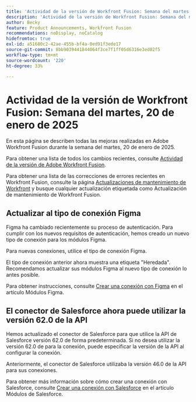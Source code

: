 ```yaml
---
title: 'Actividad de la versión de Workfront Fusion: Semana del martes, 20 de enero de 2025'
description: 'Actividad de la versión de Workfront Fusion: Semana del martes, 20 de enero de 2025'
author: Becky
feature: Product Announcements, Workfront Fusion
recommendations: noDisplay, noCatalog
hidefromtoc: true
exl-id: a51680c2-42ae-455b-bf4a-0ed91f3ede17
source-git-commit: 8bb9039441844064f3ce7f1ff05d6316e3ed02f5
workflow-type: tm+mt
source-wordcount: '220'
ht-degree: 33%

---
```


# Actividad de la versión de Workfront Fusion: Semana del martes, 20 de enero de 2025

En esta página se describen todas las mejoras realizadas en Adobe Workfront Fusion durante la semana del martes, 20 de enero de 2025.

Para obtener una lista de todos los cambios recientes, consulte [Actividad de la versión de Adobe Workfront Fusion](/help/workfront-fusion/fusion-product-releases/fusion-release-activity.md).

Para obtener una lista de las correcciones de errores recientes en Workfront Fusion, consulte la página [Actualizaciones de mantenimiento de Workfront](https://experienceleague.adobe.com/es/docs/workfront-known-issues/releases/current-updates) y busque cualquier actualización etiquetada como Actualización de mantenimiento de Workfront Fusion.

## Actualizar al tipo de conexión Figma

Figma ha cambiado recientemente su proceso de autenticación. Para cumplir con los nuevos requisitos de autenticación, hemos creado un nuevo tipo de conexión para los módulos Figma.

Para nuevas conexiones, utilice el tipo de conexión Figma.

El tipo de conexión anterior ahora muestra una etiqueta &quot;Heredada&quot;. Recomendamos actualizar sus módulos Figma al nuevo tipo de conexión lo antes posible.

Para obtener instrucciones, consulte [Crear una conexión con Figma](/help/workfront-fusion/references/apps-and-modules/third-party-connectors/figma-modules.md#create-a-connection-to-figma) en el artículo Módulos Figma.

## El conector de Salesforce ahora puede utilizar la versión 62.0 de la API

Hemos actualizado el conector de Salesforce para que utilice la API de Salesforce versión 62.0 de forma predeterminada. Si no desea utilizar la versión 62.0 de para la conexión, puede especificar la versión de la API al configurar la conexión.

Anteriormente, el conector de Salesforce utilizaba la versión 46.0 de la API para sus conexiones.

Para obtener más información sobre cómo crear una conexión con Salesforce, consulte [Crear una conexión con Salesforce](/help/workfront-fusion/references/apps-and-modules/third-party-connectors/salesforce-modules.md#create-a-connection-to-salesforce) en el artículo Módulos de Salesforce.
